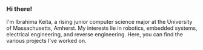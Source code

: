 <h3>Hi there! </h1>
I'm Ibrahima Keita, a rising junior computer science major at the University of Massachusetts, Amherst. My interests lie in robotics, embedded systems, electrical engineering, and reverse engineering. Here, you can find the various projects I've worked on.


